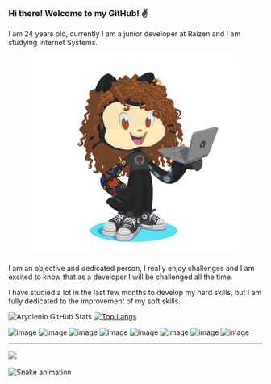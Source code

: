 ### Hi there! Welcome to my GitHub! :v:

I am 24 years old, currently I am a junior developer at Raízen and I am studying Internet Systems.

<center>
    <img src="assets/my-octocat.png" width="400">
</center>

I am an objective and dedicated person, I really enjoy challenges and I am excited to know that as a developer I will be challenged all the time.

I have studied a lot in the last few months to develop my hard skills, but I am fully dedicated to the improvement of my soft skills.


![Aryclenio GitHub Stats](https://github-readme-stats.vercel.app/api?username=aryclenio&show_icons=true) [![Top Langs](https://github-readme-stats.vercel.app/api/top-langs/?username=Nijoane&layout=compact)](https://github.com/Nijoane/github-readme-stats)

![image](https://img.shields.io/badge/HTML5-E34F26?style=for-the-badge&logo=html5&logoColor=white) ![image](https://img.shields.io/badge/CSS3-1572B6?style=for-the-badge&logo=css3&logoColor=white) ![image](https://img.shields.io/badge/JavaScript-323330?style=for-the-badge&logo=javascript&logoColor=F7DF1E) ![image](https://img.shields.io/badge/Node.js-43853D?style=for-the-badge&logo=node.js&logoColor=white) ![image](https://img.shields.io/badge/React-20232A?style=for-the-badge&logo=react&logoColor=61DAFB) ![image](https://img.shields.io/badge/Bootstrap-563D7C?style=for-the-badge&logo=bootstrap&logoColor=white) ![image](https://img.shields.io/badge/PostgreSQL-316192?style=for-the-badge&logo=postgresql&logoColor=white) ![image](https://img.shields.io/badge/Heroku-430098?style=for-the-badge&logo=heroku&logoColor=white)

___
<a href="https://www.linkedin.com/in/nicaelyjoane/" alt="LinkedIn" target="_blank">
  <img src="https://img.shields.io/badge/LinkedIn-0077B5?style=for-the-badge&logo=linkedin&logoColor=white">
</a>

![Snake animation](https://github.com/Nijoane/Nijoane.git//blob/output/github-contribution-grid-snake.svg)
